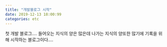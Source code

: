 ```yaml
---
title: "개발블로그 시작"
date: 2019-12-13 18:00:99
categories: etc
---
```

첫 개발 블로그....
들어오는 지식의 양은 많은데 나가는 지식의 양또한 많기에
기록을 위해 시작하는 블로그이다....
